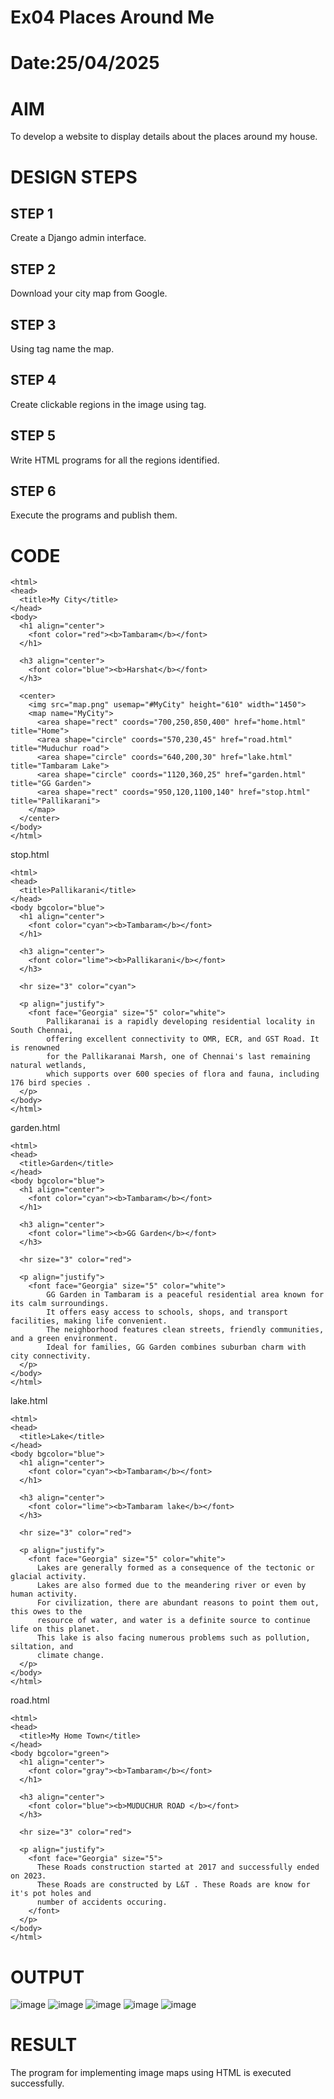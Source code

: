 # Ex04 Places Around Me
# Date:25/04/2025
# AIM
To develop a website to display details about the places around my house.

# DESIGN STEPS
## STEP 1
Create a Django admin interface.

## STEP 2
Download your city map from Google.

## STEP 3
Using <map> tag name the map.

## STEP 4
Create clickable regions in the image using <area> tag.

## STEP 5
Write HTML programs for all the regions identified.

## STEP 6
Execute the programs and publish them.

# CODE
```
<html>
<head>
  <title>My City</title>
</head>
<body>
  <h1 align="center">
    <font color="red"><b>Tambaram</b></font>
  </h1>

  <h3 align="center">
    <font color="blue"><b>Harshat</b></font>
  </h3>

  <center>
    <img src="map.png" usemap="#MyCity" height="610" width="1450">
    <map name="MyCity">
      <area shape="rect" coords="700,250,850,400" href="home.html" title="Home">
      <area shape="circle" coords="570,230,45" href="road.html" title="Muduchur road">
      <area shape="circle" coords="640,200,30" href="lake.html" title="Tambaram Lake">
      <area shape="circle" coords="1120,360,25" href="garden.html" title="GG Garden">
      <area shape="rect" coords="950,120,1100,140" href="stop.html" title="Pallikarani">
    </map>
  </center>
</body>
</html>

```
stop.html
```
<html>
<head>
  <title>Pallikarani</title>
</head>
<body bgcolor="blue">
  <h1 align="center">
    <font color="cyan"><b>Tambaram</b></font>
  </h1>

  <h3 align="center">
    <font color="lime"><b>Pallikarani</b></font>
  </h3>

  <hr size="3" color="cyan">

  <p align="justify">
    <font face="Georgia" size="5" color="white">
        Pallikaranai is a rapidly developing residential locality in South Chennai,
        offering excellent connectivity to OMR, ECR, and GST Road. It is renowned 
        for the Pallikaranai Marsh, one of Chennai's last remaining natural wetlands, 
        which supports over 600 species of flora and fauna, including 176 bird species .​
  </p>
</body>
</html>
```
garden.html
```
<html>
<head>
  <title>Garden</title>
</head>
<body bgcolor="blue">
  <h1 align="center">
    <font color="cyan"><b>Tambaram</b></font>
  </h1>

  <h3 align="center">
    <font color="lime"><b>GG Garden</b></font>
  </h3>

  <hr size="3" color="red">

  <p align="justify">
    <font face="Georgia" size="5" color="white">
        GG Garden in Tambaram is a peaceful residential area known for its calm surroundings.
        It offers easy access to schools, shops, and transport facilities, making life convenient.
        The neighborhood features clean streets, friendly communities, and a green environment.
        Ideal for families, GG Garden combines suburban charm with city connectivity. 
  </p>
</body>
</html>
```
lake.html
```
<html>
<head>
  <title>Lake</title>
</head>
<body bgcolor="blue">
  <h1 align="center">
    <font color="cyan"><b>Tambaram</b></font>
  </h1>

  <h3 align="center">
    <font color="lime"><b>Tambaram lake</b></font>
  </h3>

  <hr size="3" color="red">

  <p align="justify">
    <font face="Georgia" size="5" color="white">
      Lakes are generally formed as a consequence of the tectonic or glacial activity. 
      Lakes are also formed due to the meandering river or even by human activity. 
      For civilization, there are abundant reasons to point them out, this owes to the 
      resource of water, and water is a definite source to continue life on this planet. 
      This lake is also facing numerous problems such as pollution, siltation, and 
      climate change. 
  </p>
</body>
</html>
```
road.html
```
<html>
<head>
  <title>My Home Town</title>
</head>
<body bgcolor="green">
  <h1 align="center">
    <font color="gray"><b>Tambaram</b></font>
  </h1>

  <h3 align="center">
    <font color="blue"><b>MUDUCHUR ROAD </b></font>
  </h3>

  <hr size="3" color="red">

  <p align="justify">
    <font face="Georgia" size="5">
      These Roads construction started at 2017 and successfully ended on 2023.
      These Roads are constructed by L&T . These Roads are know for it's pot holes and 
      number of accidents occuring.
    </font>
  </p>
</body>
</html>
```
# OUTPUT
![image](https://github.com/user-attachments/assets/d2272d72-b9f7-4ed5-bd60-f41a019873cf)
![image](https://github.com/user-attachments/assets/5c02f286-4208-4084-9809-16dd8d2d34cb)
![image](https://github.com/user-attachments/assets/a2b98833-1f24-4b5f-9dfd-27c344bf972d)
![image](https://github.com/user-attachments/assets/def01499-18ff-4dab-9784-7aebf563e817)
![image](https://github.com/user-attachments/assets/61fce765-7342-414d-977d-ef6b2183f364)




# RESULT
The program for implementing image maps using HTML is executed successfully.
